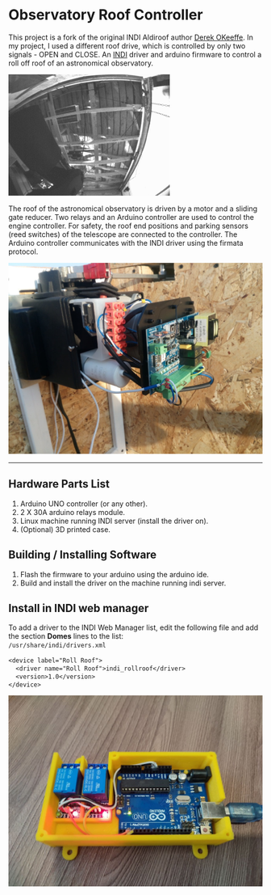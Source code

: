 Observatory Roof Controller
===============

This project is a fork of the original INDI Aldiroof author [Derek OKeeffe](https://github.com/dokeeffe/indi-aldiroof).
In my project, I used a different roof drive, which is controlled by only two signals - OPEN and CLOSE. 
An [INDI](http://indilib.org/) driver and arduino firmware to control a roll off roof of an astronomical observatory.

![observatory](./documentation/allsky-25.gif)

The roof of the astronomical observatory is driven by a motor and a sliding gate reducer.
Two relays and an Arduino controller are used to control the engine controller.
For safety, the roof end positions and parking sensors (reed switches) of the telescope are connected to the controller.
The Arduino controller communicates with the INDI driver using the firmata protocol.

![Motor-controller](./documentation/motor-controller.jpg)

----------------------
## Hardware Parts List

1. Arduino UNO controller (or any other).
2. 2 X 30A arduino relays module.
3. Linux machine running INDI server (install the driver on).
4. (Optional) 3D printed case.

## Building / Installing Software

1. Flash the firmware to your arduino using the arduino ide.
2. Build and install the driver on the machine running indi server.

## Install in INDI web manager
To add a driver to the INDI Web Manager list, edit the following file and add the section **Domes** lines to the list:  
`/usr/share/indi/drivers.xml`

```
<device label="Roll Roof">
  <driver name="Roll Roof">indi_rollroof</driver>
  <version>1.0</version>
</device>
```

![Arduino-controller](./documentation/arduino-controller.jpg)
